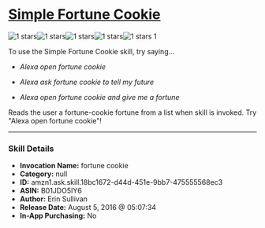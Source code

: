 # [Simple Fortune Cookie](http://alexa.amazon.com/#skills/amzn1.ask.skill.18bc1672-d44d-451e-9bb7-475555568ec3)
![1 stars](../../images/ic_star_black_18dp_1x.png)![1 stars](../../images/ic_star_border_black_18dp_1x.png)![1 stars](../../images/ic_star_border_black_18dp_1x.png)![1 stars](../../images/ic_star_border_black_18dp_1x.png)![1 stars](../../images/ic_star_border_black_18dp_1x.png) 1

To use the Simple Fortune Cookie skill, try saying...

* *Alexa open fortune cookie*

* *Alexa ask fortune cookie to tell my future*

* *Alexa open fortune cookie and give me a fortune*

Reads the user a fortune-cookie fortune from a list when skill is invoked. Try "Alexa open fortune cookie"!

***

### Skill Details

* **Invocation Name:** fortune cookie
* **Category:** null
* **ID:** amzn1.ask.skill.18bc1672-d44d-451e-9bb7-475555568ec3
* **ASIN:** B01JDO5IY6
* **Author:** Erin Sullivan
* **Release Date:** August 5, 2016 @ 05:07:34
* **In-App Purchasing:** No
